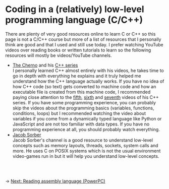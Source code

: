 # Coding in a (relatively) low-level programming language (C/C++)

There are plenty of very good resources online to learn C or C++ so this page is not a C/C++ course but more of a list of resources that I personally think are good and that I used and still use today. I prefer watching YouTube videos over reading books or written tutorials to learn so the following resources will mostly be videos/YouTube channels.

-   [The Cherno](https://www.youtube.com/TheChernoProject) and his [C++ series](https://www.youtube.com/playlist?list=PLlrATfBNZ98dudnM48yfGUldqGD0S4FFb)<br>
    I personally learned C++ almost entirely with his videos, he takes time to go in depth with everything he explains and it truly helped me understand how the C++ language actually works. If you have no idea of how C++ code (so text) gets converted to machine code and how an executable file is created from this machine code, I recommended paying close attention to the [fifth](https://www.youtube.com/watch?v=SfGuIVzE_Os), [sixth](https://www.youtube.com/watch?v=3tIqpEmWMLI) and [seventh](https://www.youtube.com/watch?v=H4s55GgAg0I) videos of his C++ series. If you have some programming experience, you can probably skip the videos about the programming basics (variables, functions, conditions, loops) but I recommended watching the video about variables if you come from a dynamically typed language like Python or JavaScript and are not too familiar with data types. If you have no programming experience at all, you should probably watch everything.
-   [Jacob Sorber](https://www.youtube.com/jacobsorber)<br>
    Jacob Sorber's channel is a good resource to understand low-level concepts such as memory layouts, threads, sockets, system calls and more. He uses C on POSIX systems which is not the usual environment video-games run in but it will help you understand low-level concepts.

<br/><br/>

&rarr; [Next: Reading assembly language (PowerPC)](assembly.md)
